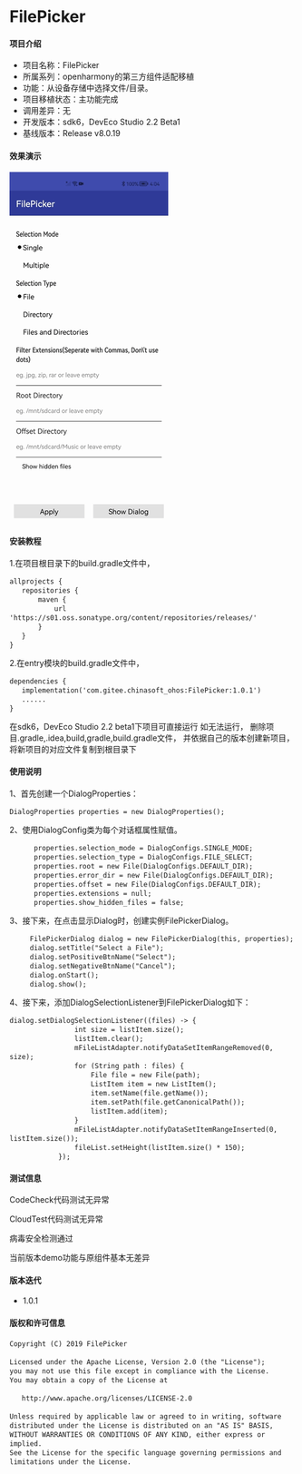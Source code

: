 # FilePicker

#### 项目介绍
- 项目名称：FilePicker
- 所属系列：openharmony的第三方组件适配移植
- 功能：从设备存储中选择文件/目录。
- 项目移植状态：主功能完成
- 调用差异：无
- 开发版本：sdk6，DevEco Studio 2.2 Beta1
- 基线版本：Release v8.0.19

#### 效果演示
<img src="img/git.gif"></img>

#### 安装教程

1.在项目根目录下的build.gradle文件中，
 ```
 allprojects {
    repositories {
        maven {
            url 'https://s01.oss.sonatype.org/content/repositories/releases/'
        }
    }
 }
```
2.在entry模块的build.gradle文件中，
 ```
 dependencies {
    implementation('com.gitee.chinasoft_ohos:FilePicker:1.0.1')
    ......
 }
```
在sdk6，DevEco Studio 2.2 beta1下项目可直接运行 如无法运行，
删除项目.gradle,.idea,build,gradle,build.gradle文件， 
并依据自己的版本创建新项目，将新项目的对应文件复制到根目录下

#### 使用说明

1、首先创建一个DialogProperties：
 ```
 DialogProperties properties = new DialogProperties();
```
2、使用DialogConfig类为每个对话框属性赋值。
```
      properties.selection_mode = DialogConfigs.SINGLE_MODE;
      properties.selection_type = DialogConfigs.FILE_SELECT;
      properties.root = new File(DialogConfigs.DEFAULT_DIR);
      properties.error_dir = new File(DialogConfigs.DEFAULT_DIR);
      properties.offset = new File(DialogConfigs.DEFAULT_DIR);
      properties.extensions = null;
      properties.show_hidden_files = false;
```
3、接下来，在点击显示Dialog时，创建实例FilePickerDialog。
```
     FilePickerDialog dialog = new FilePickerDialog(this, properties);
     dialog.setTitle("Select a File");
     dialog.setPositiveBtnName("Select");
     dialog.setNegativeBtnName("Cancel");
     dialog.onStart();
     dialog.show();
```
4、接下来，添加DialogSelectionListener到FilePickerDialog如下：
```
dialog.setDialogSelectionListener((files) -> {
                int size = listItem.size();
                listItem.clear();
                mFileListAdapter.notifyDataSetItemRangeRemoved(0, size);
                for (String path : files) {
                    File file = new File(path);
                    ListItem item = new ListItem();
                    item.setName(file.getName());
                    item.setPath(file.getCanonicalPath());
                    listItem.add(item);
                }
                mFileListAdapter.notifyDataSetItemRangeInserted(0, listItem.size());
                fileList.setHeight(listItem.size() * 150);
            });
```

#### 测试信息

CodeCheck代码测试无异常

CloudTest代码测试无异常

病毒安全检测通过

当前版本demo功能与原组件基本无差异

#### 版本迭代

- 1.0.1

#### 版权和许可信息
```
Copyright (C) 2019 FilePicker

Licensed under the Apache License, Version 2.0 (the "License");
you may not use this file except in compliance with the License.
You may obtain a copy of the License at

   http://www.apache.org/licenses/LICENSE-2.0

Unless required by applicable law or agreed to in writing, software
distributed under the License is distributed on an "AS IS" BASIS,
WITHOUT WARRANTIES OR CONDITIONS OF ANY KIND, either express or implied.
See the License for the specific language governing permissions and
limitations under the License.
```
